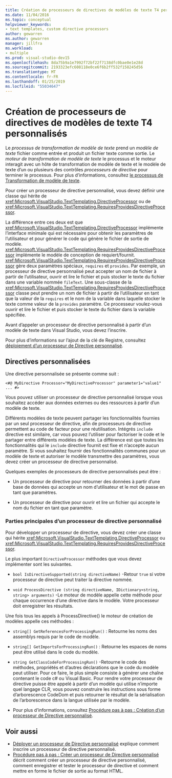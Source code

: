 ```yaml
---
title: Création de processeurs de directives de modèles de texte T4 personnalisés
ms.date: 11/04/2016
ms.topic: conceptual
helpviewer_keywords:
- text templates, custom directive processors
author: gewarren
ms.author: gewarren
manager: jillfra
ms.workload:
- multiple
ms.prod: visual-studio-dev15
ms.openlocfilehash: 8da75b9a1e7992f72bf22f7138dfc0bae0e1e28d
ms.sourcegitcommit: 2193323efc608118e0ce6f6b2ff532f158245d56
ms.translationtype: MT
ms.contentlocale: fr-FR
ms.lasthandoff: 01/25/2019
ms.locfileid: "55034647"
---
```

# <a name="creating-custom-t4-text-template-directive-processors"></a>Création de processeurs de directives de modèles de texte T4 personnalisés

Le *processus de transformation de modèle de texte* prend un *modèle de texte* fichier comme entrée et produit un fichier texte comme sortie. Le *moteur de transformation de modèle de texte* le processus et le moteur interagit avec un hôte de transformation de modèle de texte et le modèle de texte d’un ou plusieurs des contrôles *processeurs de directive* pour terminer le processus. Pour plus d’informations, consultez [le processus de Transformation de modèle de texte](../modeling/the-text-template-transformation-process.md).

Pour créer un processeur de directive personnalisé, vous devez définir une classe qui hérite de <xref:Microsoft.VisualStudio.TextTemplating.DirectiveProcessor> ou de <xref:Microsoft.VisualStudio.TextTemplating.RequiresProvidesDirectiveProcessor>.

La différence entre ces deux est que <xref:Microsoft.VisualStudio.TextTemplating.DirectiveProcessor> implémente l’interface minimale qui est nécessaire pour obtenir les paramètres de l’utilisateur et pour générer le code qui génère le fichier de sortie de modèle. <xref:Microsoft.VisualStudio.TextTemplating.RequiresProvidesDirectiveProcessor> implémente le modèle de conception de requiert/fournit. <xref:Microsoft.VisualStudio.TextTemplating.RequiresProvidesDirectiveProcessor> gère deux paramètres spéciaux, `requires` et `provides`.  Par exemple, un processeur de directive personnalisé peut accepter un nom de fichier à partir de l’utilisateur, ouvrir et lire le fichier et puis stocker le texte du fichier dans une variable nommée `fileText`. Une sous-classe de la <xref:Microsoft.VisualStudio.TextTemplating.RequiresProvidesDirectiveProcessor> classe peut prendre un nom de fichier à partir de l’utilisateur en tant que la valeur de la `requires` et le nom de la variable dans laquelle stocker le texte comme valeur de la `provides` paramètre. Ce processeur voulez-vous ouvrir et lire le fichier et puis stocker le texte du fichier dans la variable spécifiée.

Avant d’appeler un processeur de directive personnalisé à partir d’un modèle de texte dans Visual Studio, vous devez l’inscrire.

Pour plus d’informations sur l’ajout de la clé de Registre, consultez [déploiement d’un processeur de Directive personnalisé](../modeling/deploying-a-custom-directive-processor.md).

## <a name="custom-directives"></a>Directives personnalisées

Une directive personnalisée se présente comme suit :

`<#@ MyDirective Processor="MyDirectiveProcessor" parameter1="value1" ... #>`

Vous pouvez utiliser un processeur de directive personnalisé lorsque vous souhaitez accéder aux données externes ou des ressources à partir d’un modèle de texte.

Différents modèles de texte peuvent partager les fonctionnalités fournies par un seul processeur de directive, afin de processeurs de directive permettent au code de facteur pour une réutilisation. Intégrés `include` directive est similaire, car vous pouvez l’utiliser pour factoriser le code et le partager entre différents modèles de texte. La différence est que toutes les fonctionnalités qui le `include` directive fournit est fixe et n’accepte aucun paramètre. Si vous souhaitez fournir des fonctionnalités communes pour un modèle de texte et autoriser le modèle transmettre des paramètres, vous devez créer un processeur de directive personnalisé.

Quelques exemples de processeurs de directive personnalisés peut être :

-   Un processeur de directive pour retourner des données à partir d’une base de données qui accepte un nom d’utilisateur et le mot de passe en tant que paramètres.

-   Un processeur de directive pour ouvrir et lire un fichier qui accepte le nom du fichier en tant que paramètre.

### <a name="principal-parts-of-a-custom-directive-processor"></a>Parties principales d’un processeur de directive personnalisé

Pour développer un processeur de directive, vous devez créer une classe qui hérite <xref:Microsoft.VisualStudio.TextTemplating.DirectiveProcessor> ou <xref:Microsoft.VisualStudio.TextTemplating.RequiresProvidesDirectiveProcessor>.

Le plus important `DirectiveProcessor` méthodes que vous devez implémenter sont les suivantes.

-   `bool IsDirectiveSupported(string directiveName)` -Retour `true` si votre processeur de directive peut traiter la directive nommée.

-   `void ProcessDirective (string directiveName, IDictionary<string, string> arguments)` -Le moteur de modèle appelle cette méthode pour chaque occurrence d’une directive dans le modèle. Votre processeur doit enregistrer les résultats.

Une fois tous les appels à ProcessDirective() le moteur de création de modèles appelle ces méthodes :

-   `string[] GetReferencesForProcessingRun()` : Retourne les noms des assemblys requis par le code de modèle.

-   `string[] GetImportsForProcessingRun()` : Retourne les espaces de noms peut être utilisé dans le code du modèle.

-   `string GetClassCodeForProcessingRun()` -Retourne le code des méthodes, propriétés et d’autres déclarations que le code du modèle peut utiliser. Pour ce faire, le plus simple consiste à générer une chaîne contenant le code c# ou Visual Basic. Pour rendre votre processeur de directive puisse être appelé à partir d’un modèle qui utilise n’importe quel langage CLR, vous pouvez construire les instructions sous forme d’arborescence CodeDom et puis retourner le résultat de la sérialisation de l’arborescence dans la langue utilisée par le modèle.

-   Pour plus d’informations, consultez [Procédure pas à pas : Création d’un processeur de Directive personnalisé](../modeling/walkthrough-creating-a-custom-directive-processor.md).

## <a name="see-also"></a>Voir aussi

- [Déployer un processeur de Directive personnalisé](../modeling/deploying-a-custom-directive-processor.md) explique comment inscrire un processeur de directive personnalisé.
- [Procédure pas à pas : Créer un processeur de Directive personnalisé](../modeling/walkthrough-creating-a-custom-directive-processor.md) décrit comment créer un processeur de directive personnalisé, comment enregistrer et tester le processeur de directive et comment mettre en forme le fichier de sortie au format HTML.